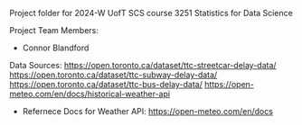 Project folder for 2024-W UofT SCS course 3251 Statistics for Data Science

Project Team Members:
- Connor Blandford

Data Sources:
https://open.toronto.ca/dataset/ttc-streetcar-delay-data/
https://open.toronto.ca/dataset/ttc-subway-delay-data/
https://open.toronto.ca/dataset/ttc-bus-delay-data/
https://open-meteo.com/en/docs/historical-weather-api
- Refernece Docs for Weather API: https://open-meteo.com/en/docs
